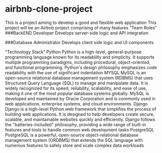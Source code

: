 # airbnb-clone-project
This is a project aiming to develop a good and flexible web application
This project will be an Airbnb project comprising of many features
"Team Roles"
###BackEND Developer
Develops server-side logic and API integration

###Database Administrator
Develops client side logic and UI components

"Technology Stack"
Python
Python is a high-level, general-purpose programming language known for its readability and simplicity. It supports multiple programming paradigms, including procedural, object-oriented, and functional programming. Python's design philosophy emphasizes code readability with the use of significant indentation
MYSQL
MySQL is an open-source relational database management system (RDBMS) that uses Structured Query Language (SQL) to manage and manipulate data. It is widely recognized for its speed, reliability, scalability, and ease of use, making it one of the most popular database systems globally. MySQL is developed and maintained by Oracle Corporation and is commonly used in web applications, enterprise systems, and cloud environments.
Django
Django is a high-level Python web framework that simplifies the process of building web applications. It is designed to help developers create secure, scalable, and maintainable websites quickly and efficiently. Django follows the "batteries-included" philosophy, providing a wide range of built-in features and tools to handle common web development tasks
PostgreSQL
PostgreSQL is a powerful, open-source object-relational database management system (ORDBMS) that extends the SQL language with numerous features to safely store and scale complex data workloads
